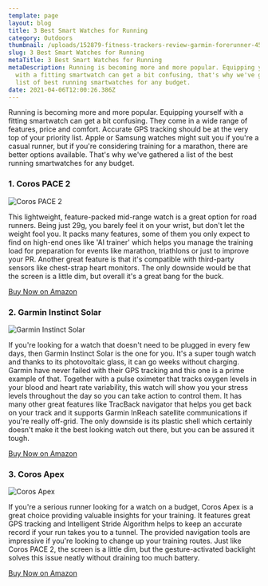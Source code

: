 ```yaml
---
template: page
layout: blog
title: 3 Best Smart Watches for Running
category: Outdoors
thumbnail: /uploads/152879-fitness-trackers-review-garmin-forerunner-45-review-image7-daysveg4c7.jpg
slug: 3 Best Smart Watches for Running
metaTitle: 3 Best Smart Watches for Running
metaDescription: Running is becoming more and more popular. Equipping yourself
  with a fitting smartwatch can get a bit confusing, that's why we've gathered a
  list of best running smartwatches for any budget.
date: 2021-04-06T12:00:26.386Z
---
```

Running is becoming more and more popular. Equipping yourself with a fitting smartwatch can get a bit confusing. They come in a wide range of features, price and comfort. Accurate GPS tracking should be at the very top of your priority list. Apple or Samsung watches might suit you if you're a casual runner, but if you're considering training for a marathon, there are better options available. That's why we've gathered a list of the best running smartwatches for any budget.

### 1. Coros PACE 2

![Coros PACE 2](/uploads/dsc_8455-1280x720.jpg "Coros PACE 2")

This lightweight, feature-packed mid-range watch is a great option for road runners. Being just 29g, you barely feel it on your wrist, but don't let the weight fool you. It packs many features, some of them you only expect to find on high-end ones like 'AI trainer' which helps you manage the training load for preparation for events like marathon, triathlons or just to improve your PR. Another great feature is that it's compatible with third-party sensors like chest-strap heart monitors. The only downside would be that the screen is a little dim, but overall it's a great bang for the buck. 

<a target="_blank" href="https://www.amazon.com/gp/product/B08GNV86NR/ref=as_li_tl?ie=UTF8&camp=1789&creative=9325&creativeASIN=B08GNV86NR&linkCode=as2&tag=daydian-20&linkId=fc474afa8bd1237f375ac1d6fee8f9da" class="buyButton">Buy Now on Amazon</a>

### 2. Garmin Instinct Solar

![Garmin Instinct Solar](/uploads/71ud54kefql._ac_sl1500_.jpg "Garmin Instinct Solar")

If you're looking for a watch that doesn't need to be plugged in every few days, then Garmin Instinct Solar is the one for you. It's a super tough watch and thanks to its photovoltaic glass, it can go weeks without charging. Garmin have never failed with their GPS tracking and this one is a prime example of that. Together with a pulse oximeter that tracks oxygen levels in your blood and heart rate variability, this watch will show you your stress levels throughout the day so you can take action to control them. It has many other great features like TracBack navigator that helps you get back on your track and it supports Garmin InReach satellite communications if you're really off-grid. The only downside is its plastic shell which certainly doesn't make it the best looking watch out there, but you can be assured it tough.

<a target="_blank" href="https://www.amazon.com/gp/product/B089YVVLSW/ref=as_li_tl?ie=UTF8&camp=1789&creative=9325&creativeASIN=B089YVVLSW&linkCode=as2&tag=daydian-20&linkId=b1c559c38d125949dc33ff9689917c02" class="buyButton">Buy Now on Amazon</a>

### 3. Coros Apex

![Coros Apex](/uploads/coros-apex-premium-watch-42mm-gps-sports-watch.png "Coros Apex")

If you're a serious runner looking for a watch on a budget, Coros Apex is a great choice providing valuable insights for your training. It features great GPS tracking and Intelligent Stride Algorithm helps to keep an accurate record if your run takes you to a tunnel. The provided navigation tools are impressive if you're looking to change up your training routes. Just like Coros PACE 2, the screen is a little dim, but the gesture-activated backlight solves this issue neatly without draining too much battery.

<a target="_blank" href="https://www.amazon.com/gp/product/B07XPBCZ1B/ref=as_li_tl?ie=UTF8&camp=1789&creative=9325&creativeASIN=B07XPBCZ1B&linkCode=as2&tag=daydian-20&linkId=d8ac6eb93b9ae6646f15d3f602c6b678" class="buyButton">Buy Now on Amazon</a>